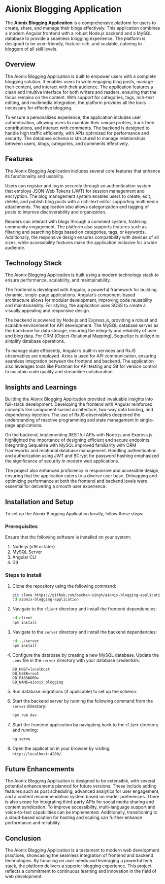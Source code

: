 # Aionix Blogging Application

The **Aionix Blogging Application** is a comprehensive platform for users to create, share, and manage their blogs effectively. This application combines a modern Angular frontend with a robust Node.js backend and a MySQL database to provide a seamless blogging experience. The platform is designed to be user-friendly, feature-rich, and scalable, catering to bloggers of all skill levels.

## Overview

The Aionix Blogging Application is built to empower users with a complete blogging solution. It enables users to write engaging blog posts, manage their content, and interact with their audience. The application features a clean and intuitive interface for both writers and readers, ensuring that the focus remains on the content. With support for categories, tags, rich-text editing, and multimedia integration, the platform provides all the tools necessary for effective blogging.

To ensure a personalized experience, the application includes user authentication, allowing users to maintain their unique profiles, track their contributions, and interact with comments. The backend is designed to handle high traffic efficiently, with APIs optimized for performance and security. The database schema is structured to manage relationships between users, blogs, categories, and comments effectively.

## Features

The Aionix Blogging Application includes several core features that enhance its functionality and usability.

Users can register and log in securely through an authentication system that employs JSON Web Tokens (JWT) for session management and encryption. The blog management system enables users to create, edit, delete, and publish blog posts with a rich-text editor supporting multimedia attachments. The application also allows categorization and tagging of posts to improve discoverability and organization.

Readers can interact with blogs through a comment system, fostering community engagement. The platform also supports features such as filtering and searching blogs based on categories, tags, or keywords. Additionally, the responsive design ensures compatibility with devices of all sizes, while accessibility features make the application inclusive for a wide audience.

## Technology Stack

The Aionix Blogging Application is built using a modern technology stack to ensure performance, scalability, and maintainability.

The frontend is developed with Angular, a powerful framework for building dynamic, single-page applications. Angular’s component-based architecture allows for modular development, improving code reusability and maintainability. For styling, the application uses SCSS to create a visually appealing and responsive design.

The backend is powered by Node.js and Express.js, providing a robust and scalable environment for API development. The MySQL database serves as the backbone for data storage, ensuring the integrity and reliability of user and blog data. For ORM (Object-Relational Mapping), Sequelize is utilized to simplify database operations.

To manage state efficiently, Angular’s built-in services and RxJS observables are employed. Axios is used for API communication, ensuring seamless integration between the frontend and backend. The application also leverages tools like Postman for API testing and Git for version control to maintain code quality and streamline collaboration.

## Insights and Learnings

Building the Aionix Blogging Application provided invaluable insights into full-stack development. Developing the frontend with Angular reinforced concepts like component-based architecture, two-way data binding, and dependency injection. The use of RxJS observables deepened the understanding of reactive programming and state management in single-page applications.

On the backend, implementing RESTful APIs with Node.js and Express.js highlighted the importance of designing efficient and secure endpoints. Integrating Sequelize with MySQL improved familiarity with ORM frameworks and relational database management. Handling authentication and authorization using JWT and BCrypt for password hashing emphasized the significance of security in modern web applications.

The project also enhanced proficiency in responsive and accessible design, ensuring that the application caters to a diverse user base. Debugging and optimizing performance at both the frontend and backend levels were essential for delivering a smooth user experience.

## Installation and Setup

To set up the Aionix Blogging Application locally, follow these steps:

### Prerequisites

Ensure that the following software is installed on your system:

1. Node.js (v16 or later)
2. MySQL Server
3. Angular CLI
4. Git

### Steps to Install

1. Clone the repository using the following command:
   ```bash
   git clone https://github.com/bachan-singh/aionix-blogging-application.git
   cd aionix-blogging-application
   ```
2. Navigate to the `client` directory and install the frontend dependencies:
   ```bash
   cd client
   npm install
   ```
3. Navigate to the `server` directory and install the backend dependencies:
   ```bash
   cd ../server
   npm install
   ```
4. Configure the database by creating a new MySQL database. Update the `.env` file in the `server` directory with your database credentials:
   ```env
   DB_HOST=localhost
   DB_USER=root
   DB_PASSWORD=
   DB_NAME=aionix_blogging
   ```
5. Run database migrations (if applicable) to set up the schema.

6. Start the backend server by running the following command from the `server` directory:
   ```bash
   npm run dev
   ```
7. Start the frontend application by navigating back to the `client` directory and running:
   ```bash
   ng serve
   ```
8. Open the application in your browser by visiting `http://localhost:4200/`.

## Future Enhancements

The Aionix Blogging Application is designed to be extensible, with several potential enhancements planned for future versions. These include adding features such as post scheduling, advanced analytics for user engagement, and a content recommendation system based on reader preferences. There is also scope for integrating third-party APIs for social media sharing and content syndication. To improve accessibility, multi-language support and voice-to-text capabilities can be implemented. Additionally, transitioning to a cloud-based solution for hosting and scaling can further enhance performance and reliability.

## Conclusion

The Aionix Blogging Application is a testament to modern web development practices, showcasing the seamless integration of frontend and backend technologies. By focusing on user needs and leveraging a powerful tech stack, the platform delivers a superior blogging experience. This project reflects a commitment to continuous learning and innovation in the field of web development.

